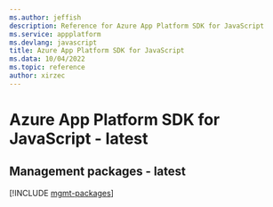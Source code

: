 ```yaml
---
ms.author: jeffish
description: Reference for Azure App Platform SDK for JavaScript
ms.service: appplatform
ms.devlang: javascript
title: Azure App Platform SDK for JavaScript
ms.data: 10/04/2022
ms.topic: reference
author: xirzec
---
```

# Azure App Platform SDK for JavaScript - latest

## Management packages - latest
[!INCLUDE [mgmt-packages](app-platform-mgmt-index.md)]